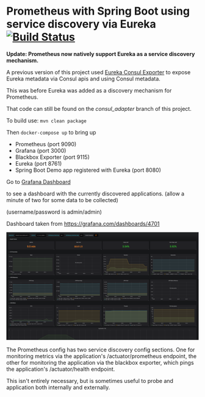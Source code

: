 # Prometheus with Spring Boot using service discovery via Eureka [![Build Status](https://travis-ci.com/barrycommins/prometheus-eureka-spring-boot-demo.svg?branch=master)](https://travis-ci.com/github/barrycommins/prometheus-eureka-spring-boot-demo)

**Update: Prometheus now natively support Eureka as a service discovery mechanism.**


A previous version of this project used [Eureka Consul Exporter](https://github.com/twinformatics/eureka-consul-adapter) 
to expose Eureka metadata via Consul apis and using Consul metadata.

This was before Eureka was added as a discovery mechanism for Prometheus.

That code can still be found on the _consul_adapter_ branch of this project.


To build use: `mvn clean package`

Then `docker-compose up` to bring up

* Prometheus (port 9090)
* Grafana (port 3000)
* Blackbox Exporter (port 9115)
* Eureka (port 8761)
* Spring Boot Demo app registered with Eureka (port 8080)

Go to [Grafana Dashboard](http://localhost:3000/d/n9TP6fNmk/jvm-micrometer?refresh=5s&orgId=1&from=now-15m&to=now&var-application=PROMETHEUS-DEMO-APP)

to see a dashboard with the currently discovered applications. (allow a minute of two for some data to be collected)


(username/password is admin/admin)

Dashboard taken from https://grafana.com/dashboards/4701


![Grafana Dashboard](./grafana-dashboard.png "Grafana Dashboard")

The Prometheus config has two service discovery config sections.
One for monitoring metrics via the application's /actuator/prometheus endpoint, the other for monitoring the 
application via the blackbox exporter, which pings the application's /actuator/health endpoint.

This isn't entirely necessary, but is sometimes useful to probe and application both internally and externally.
